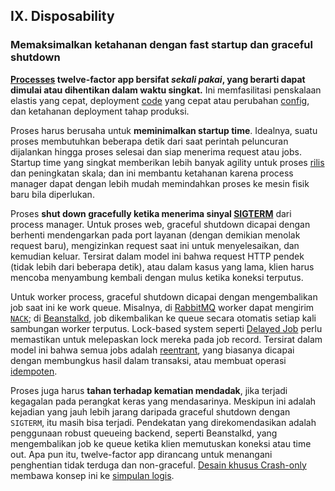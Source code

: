 ## IX. Disposability
### Memaksimalkan ketahanan dengan fast startup dan graceful shutdown

**[Processes](./processes) twelve-factor app bersifat *sekali pakai*, yang berarti dapat dimulai atau dihentikan dalam waktu singkat.** Ini memfasilitasi penskalaan elastis yang cepat, deployment [code](./codebase) yang cepat atau perubahan [config](./config), dan ketahanan deployment tahap produksi.

Proses harus berusaha untuk **meminimalkan startup time**. Idealnya, suatu proses membutuhkan beberapa detik dari saat perintah peluncuran dijalankan hingga proses selesai dan siap menerima request atau jobs. Startup time yang singkat memberikan lebih banyak agility untuk proses [rilis](./build-release-run) dan peningkatan skala; dan ini membantu ketahanan karena process manager dapat dengan lebih mudah memindahkan proses ke mesin fisik baru bila diperlukan.

Proses **shut down gracefully ketika menerima sinyal [SIGTERM](http://en.wikipedia.org/wiki/SIGTERM)** dari process manager. Untuk proses web, graceful shutdown dicapai dengan berhenti mendengarkan pada port layanan (dengan demikian menolak request baru), mengizinkan request saat ini untuk menyelesaikan, dan kemudian keluar. Tersirat dalam model ini bahwa request HTTP pendek (tidak lebih dari beberapa detik), atau dalam kasus yang lama, klien harus mencoba menyambung kembali dengan mulus ketika koneksi terputus.

Untuk worker process, graceful shutdown dicapai dengan mengembalikan job saat ini ke work queue. Misalnya, di [RabbitMQ](http://www.rabbitmq.com/) worker dapat mengirim [`NACK`](http://www.rabbitmq.com/amqp-0-9-1-quickref.html#basic.nack); di [Beanstalkd](https://beanstalkd.github.io), job dikembalikan ke queue secara otomatis setiap kali sambungan worker terputus. Lock-based system seperti [Delayed Job](https://github.com/collectiveidea/delayed_job#readme) perlu memastikan untuk melepaskan lock mereka pada job record. Tersirat dalam model ini bahwa semua jobs adalah [reentrant](http://en.wikipedia.org/wiki/Reentrant_%28subroutine%29), yang biasanya dicapai dengan membungkus hasil dalam transaksi, atau membuat operasi [idempoten](http://en.wikipedia.org/wiki/Idempotence).

Proses juga harus **tahan terhadap kematian mendadak**, jika terjadi kegagalan pada perangkat keras yang mendasarinya. Meskipun ini adalah kejadian yang jauh lebih jarang daripada graceful shutdown dengan `SIGTERM`, itu masih bisa terjadi. Pendekatan yang direkomendasikan adalah penggunaan robust queueing backend, seperti Beanstalkd, yang mengembalikan job ke queue ketika klien memutuskan koneksi atau time out. Apa pun itu, twelve-factor app dirancang untuk menangani penghentian tidak terduga dan non-graceful. [Desain khusus Crash-only](http://lwn.net/Articles/191059/) membawa konsep ini ke [simpulan logis](http://docs.couchdb.org/en/latest/intro/overview.html).


